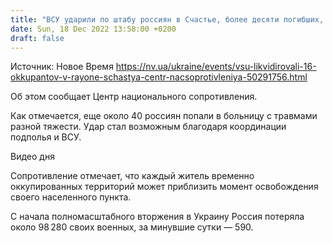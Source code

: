```yaml
---
title: "ВСУ ударили по штабу россиян в Счастье, более десяти погибших, много раненых — Центр нацсопротивления"
date: Sun, 18 Dec 2022 13:58:00 +0200
draft: false
---
```

Источник: Новое Время https://nv.ua/ukraine/events/vsu-likvidirovali-16-okkupantov-v-rayone-schastya-centr-nacsoprotivleniya-50291756.html


Об этом сообщает Центр национального сопротивления.

Как отмечается, еще около 40 россиян попали в больницу с травмами разной тяжести. Удар стал возможным благодаря координации подполья и ВСУ.

 Видео дня   

Сопротивление отмечает, что каждый житель временно оккупированных территорий может приблизить момент освобождения своего населенного пункта.

С начала полномасштабного вторжения в Украину Россия потеряла около 98 280 своих военных, за минувшие сутки — 590.
